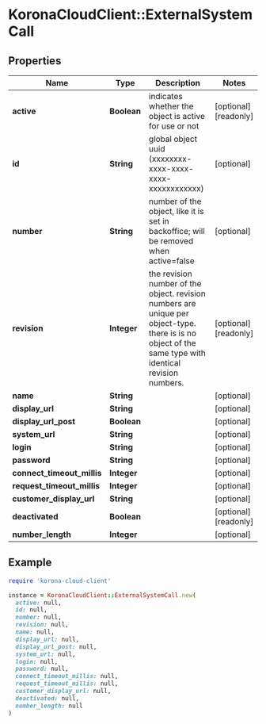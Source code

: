 # KoronaCloudClient::ExternalSystemCall

## Properties

| Name | Type | Description | Notes |
| ---- | ---- | ----------- | ----- |
| **active** | **Boolean** | indicates whether the object is active for use or not | [optional][readonly] |
| **id** | **String** | global object uuid (xxxxxxxx-xxxx-xxxx-xxxx-xxxxxxxxxxxx) | [optional] |
| **number** | **String** | number of the object, like it is set in backoffice; will be removed when active&#x3D;false | [optional] |
| **revision** | **Integer** | the revision number of the object. revision numbers are unique per object-type. there is is no object of the same type with identical revision numbers. | [optional][readonly] |
| **name** | **String** |  | [optional] |
| **display_url** | **String** |  | [optional] |
| **display_url_post** | **Boolean** |  | [optional] |
| **system_url** | **String** |  | [optional] |
| **login** | **String** |  | [optional] |
| **password** | **String** |  | [optional] |
| **connect_timeout_millis** | **Integer** |  | [optional] |
| **request_timeout_millis** | **Integer** |  | [optional] |
| **customer_display_url** | **String** |  | [optional] |
| **deactivated** | **Boolean** |  | [optional][readonly] |
| **number_length** | **Integer** |  | [optional] |

## Example

```ruby
require 'korona-cloud-client'

instance = KoronaCloudClient::ExternalSystemCall.new(
  active: null,
  id: null,
  number: null,
  revision: null,
  name: null,
  display_url: null,
  display_url_post: null,
  system_url: null,
  login: null,
  password: null,
  connect_timeout_millis: null,
  request_timeout_millis: null,
  customer_display_url: null,
  deactivated: null,
  number_length: null
)
```

